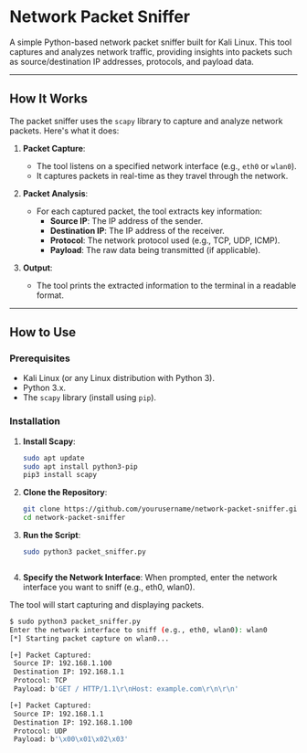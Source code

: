 # Network Packet Sniffer

A simple Python-based network packet sniffer built for Kali Linux. This tool captures and analyzes network traffic, providing insights into packets such as source/destination IP addresses, protocols, and payload data.

---

## How It Works

The packet sniffer uses the `scapy` library to capture and analyze network packets. Here's what it does:

1. **Packet Capture**:
   - The tool listens on a specified network interface (e.g., `eth0` or `wlan0`).
   - It captures packets in real-time as they travel through the network.

2. **Packet Analysis**:
   - For each captured packet, the tool extracts key information:
     - **Source IP**: The IP address of the sender.
     - **Destination IP**: The IP address of the receiver.
     - **Protocol**: The network protocol used (e.g., TCP, UDP, ICMP).
     - **Payload**: The raw data being transmitted (if applicable).

3. **Output**:
   - The tool prints the extracted information to the terminal in a readable format.

---

## How to Use

### Prerequisites
- Kali Linux (or any Linux distribution with Python 3).
- Python 3.x.
- The `scapy` library (install using `pip`).

### Installation

1. **Install Scapy**:
   ```bash
   sudo apt update
   sudo apt install python3-pip
   pip3 install scapy

 2. **Clone the Repository**:
    ```bash
    git clone https://github.com/yourusername/network-packet-sniffer.git
    cd network-packet-sniffer


 3. **Run the Script**:
    ```bash
    sudo python3 packet_sniffer.py



4. **Specify the Network Interface**:
When prompted, enter the network interface you want to sniff (e.g., eth0, wlan0).

The tool will start capturing and displaying packets.
   ```bash
$ sudo python3 packet_sniffer.py
Enter the network interface to sniff (e.g., eth0, wlan0): wlan0
[*] Starting packet capture on wlan0...

[+] Packet Captured:
    Source IP: 192.168.1.100
    Destination IP: 192.168.1.1
    Protocol: TCP
    Payload: b'GET / HTTP/1.1\r\nHost: example.com\r\n\r\n'

[+] Packet Captured:
    Source IP: 192.168.1.1
    Destination IP: 192.168.1.100
    Protocol: UDP
    Payload: b'\x00\x01\x02\x03'
